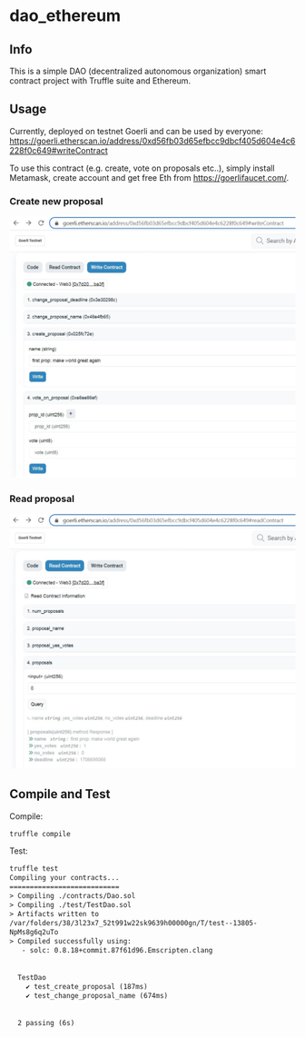 
# dao_ethereum

## Info    
This is a simple DAO (decentralized autonomous organization) smart contract project with Truffle suite and Ethereum.  

## Usage   

Currently, deployed on testnet Goerli and can be used by everyone:     
https://goerli.etherscan.io/address/0xd56fb03d65efbcc9dbcf405d604e4c6228f0c649#writeContract   

To use this contract (e.g. create, vote on proposals etc..), simply install Metamask, create account and get free Eth from https://goerlifaucet.com/.  

### Create new proposal 
<img src="files/write.jpg" width="650">

### Read proposal 
<img src="files/read_.jpg" width="650">


## Compile and Test    

Compile:  
```
truffle compile
```

Test:  
```
truffle test
Compiling your contracts...
===========================
> Compiling ./contracts/Dao.sol
> Compiling ./test/TestDao.sol
> Artifacts written to /var/folders/38/3l23x7_52t991w22sk9639h00000gn/T/test--13805-NpMs8g6q2uTo
> Compiled successfully using:
   - solc: 0.8.18+commit.87f61d96.Emscripten.clang


  TestDao
    ✔ test_create_proposal (187ms)
    ✔ test_change_proposal_name (674ms)


  2 passing (6s)
  ```
